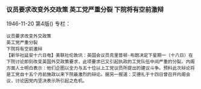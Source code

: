 ### 议员要求改变外交政策  英工党严重分裂  下院将有空前激辩

1946-11-20
第4版()
专栏：

    议员要求改变外交政策 
    英工党严重分裂
    下院将有空前激辩
    【新华社延安十六日电】美联社伦敦讯：英国会议员克里普顿·布朗决定下星期一（十八日）在下院讨论即刻改变英国外交政策要求，此项要求已又引起执政的工党队伍中间严重的分裂。内阁方面人士明白表示：他们企图以全力与五十位以上工党议员所提出的建议斗争。预料此次辩论将是工党自十五个月前施政以来下院最激烈的辩论。据另一报道：艾德礼于十四日曾召开内阁会议，讨论因党内坚决表示所引起之危机。
